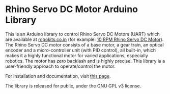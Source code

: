 # Rhino Servo DC Motor Arduino Library
This is an Arduino library to control Rhino Servo DC Motors (UART) which are available at <a href="http://www.robokits.co.in/" target="_blank">robokits.co.in</a> (for example: <a href="http://robokits.co.in/motors/high-torque-encoder-dc-servo-motor-10rpm-with-uart-i2c-ppm-drive?cPath=2_71&" target="_blank">10 RPM Rhino Servo DC Motor</a>). The Rhino Servo DC motor consists of a base motor, a gear train, an optical encoder and a micro-controller unit (with PID control), all built-in, which makes it a highly functional motor for varied applications, especially robotics. The motor has zero backlash and is highly precise. This library is a user-friendly approach to operate/control the motor.

For installation and documentation, visit <a href="http://www.samvrit.tk/rhino-project" target="_blank">this page</a>.

The library is released for public, under the GNU GPL v3 license.
